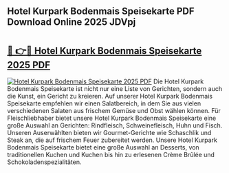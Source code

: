 ## Hotel Kurpark Bodenmais Speisekarte PDF Download Online 2025 JDVpj

# <h2><a href="http://gc6md8.nevu.top/?p=Hotel+Kurpark+Bodenmais+Speisekarte">🔗 👉🔴 Hotel Kurpark Bodenmais Speisekarte 2025 PDF</a></h2>

[![Hotel Kurpark Bodenmais Speisekarte 2025 PDF](https://i.imgur.com/dBaPXMq.png)](http://gc6md8.nevu.top/?p=Hotel+Kurpark+Bodenmais+Speisekarte)
Die Hotel Kurpark Bodenmais Speisekarte ist nicht nur eine Liste von Gerichten, sondern auch die Kunst, ein Gericht zu kreieren. Auf unserer Hotel Kurpark Bodenmais Speisekarte empfehlen wir einen Salatbereich, in dem Sie aus vielen verschiedenen Salaten aus frischem Gemüse und Obst wählen können. Für Fleischliebhaber bietet unsere Hotel Kurpark Bodenmais Speisekarte eine große Auswahl an Gerichten: Rindfleisch, Schweinefleisch, Huhn und Fisch. Unseren Auserwählten bieten wir Gourmet-Gerichte wie Schaschlik und Steak an, die auf frischem Feuer zubereitet werden. Unsere Hotel Kurpark Bodenmais Speisekarte bietet eine große Auswahl an Desserts, von traditionellen Kuchen und Kuchen bis hin zu erlesenen Crème Brûlée und Schokoladenspezialitäten.
